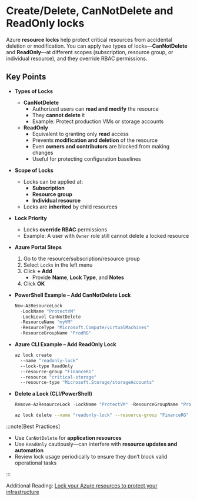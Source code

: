 # Create/Delete, CanNotDelete and ReadOnly locks

Azure **resource locks** help protect critical resources from accidental deletion or modification. You can apply two types of locks—**CanNotDelete** and **ReadOnly**—at different scopes (subscription, resource group, or individual resource), and they override RBAC permissions.

## Key Points

- **Types of Locks**
  - **CanNotDelete**
    - Authorized users can **read and modify** the resource
    - They **cannot delete** it
    - Example: Protect production VMs or storage accounts
  - **ReadOnly**
    - Equivalent to granting only **read** access
    - Prevents **modification and deletion** of the resource
    - Even **owners and contributors** are blocked from making changes
    - Useful for protecting configuration baselines
- **Scope of Locks**
  - Locks can be applied at:
    - **Subscription**
    - **Resource group**
    - **Individual resource**
  - Locks are **inherited** by child resources
- **Lock Priority**
  - Locks **override RBAC** permissions
  - Example: A user with `Owner` role still cannot delete a locked resource
- **Azure Portal Steps**
  1. Go to the resource/subscription/resource group
  2. Select `Locks` in the left menu
  3. Click **+ Add**
     - Provide **Name**, **Lock Type**, and **Notes**
  4. Click **OK**
- **PowerShell Example – Add CanNotDelete Lock**

  ```powershell title="PowerShell"
  New-AzResourceLock 
    -LockName "ProtectVM" 
    -LockLevel CanNotDelete 
    -ResourceName "myVM" 
    -ResourceType "Microsoft.Compute/virtualMachines" 
    -ResourceGroupName "ProdRG"
  ```

- **Azure CLI Example – Add ReadOnly Lock**

  ```bash title="Shell"
  az lock create 
    --name "readonly-lock" 
    --lock-type ReadOnly 
    --resource-group "FinanceRG" 
    --resource "critical-storage" 
    --resource-type "Microsoft.Storage/storageAccounts"
  ```

- **Delete a Lock (CLI/PowerShell)**

  ```powershell title="PowerShell"
  Remove-AzResourceLock -LockName "ProtectVM" -ResourceGroupName "ProdRG"
  ```

  ```bash title="Shell"
  az lock delete --name "readonly-lock" --resource-group "FinanceRG"
  ```

:::note[Best Practices]

- Use `CanNotDelete` for **application resources**
- Use `ReadOnly` cautiously—can interfere with **resource updates and automation**
- Review lock usage periodically to ensure they don’t block valid operational tasks

:::

Additional Reading: [Lock your Azure resources to protect your infrastructure](https://learn.microsoft.com/en-us/azure/azure-resource-manager/management/lock-resources)
